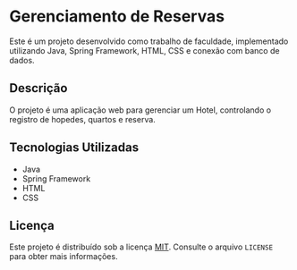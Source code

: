 # Gerenciamento de Reservas
Este é um projeto desenvolvido como trabalho de faculdade, implementado utilizando Java, Spring Framework, HTML, CSS e conexão com banco de dados.

## Descrição

O projeto é uma aplicação web para gerenciar um Hotel, controlando o registro de hopedes, quartos e reserva.

## Tecnologias Utilizadas

- Java
- Spring Framework
- HTML
- CSS

## Licença

Este projeto é distribuído sob a licença [MIT](https://github.com/seu-usuario/seu-repositorio/blob/master/LICENSE). Consulte o arquivo `LICENSE` para obter mais informações.
